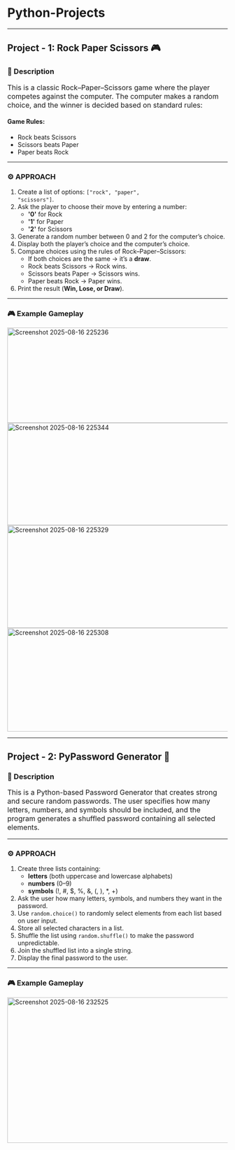 # Python-Projects 

---

<h2> Project - 1: Rock Paper Scissors 🎮 </h2>

<h3> 📌 Description </h3>  
<p style="font-size:16px">  
This is a classic Rock–Paper–Scissors game where the player competes against the computer.  
The computer makes a random choice, and the winner is decided based on standard rules:  

<h4> Game Rules: </h4>
<ul>
<li>Rock beats Scissors</li>  
<li>Scissors beats Paper</li>  
<li>Paper beats Rock</li>  
</ul>
</p>  

---

<h3> ⚙️ APPROACH </h3>  
<p style="font-size:16px">  

1. Create a list of options: <code>["rock", "paper", "scissors"]</code>.  
2. Ask the player to choose their move by entering a number:  
   - <b>'0'</b> for Rock  
   - <b>'1'</b> for Paper  
   - <b>'2'</b> for Scissors  
3. Generate a random number between 0 and 2 for the computer’s choice.  
4. Display both the player’s choice and the computer’s choice.  
5. Compare choices using the rules of Rock–Paper–Scissors:  
   - If both choices are the same → it’s a <b>draw</b>.  
   - Rock beats Scissors → Rock wins.  
   - Scissors beats Paper → Scissors wins.  
   - Paper beats Rock → Paper wins.  
6. Print the result (<b>Win, Lose, or Draw</b>).  

</p>  

---

<h3> 🎮 Example Gameplay </h3>  <img width="580" height="218" alt="Screenshot 2025-08-16 225236" src="https://github.com/user-attachments/assets/cd476db4-9a00-43f2-ac80-3a00624ef815" />

<img width="578" height="234" alt="Screenshot 2025-08-16 225344" src="https://github.com/user-attachments/assets/cb1069e7-7edf-4665-b187-6dbf67e9d8b2" />
<img width="580" height="235" alt="Screenshot 2025-08-16 225329" src="https://github.com/user-attachments/assets/02e4f808-20ea-484e-b78a-caa56de11f1d" />
<img width="583" height="237" alt="Screenshot 2025-08-16 225308" src="https://github.com/user-attachments/assets/424049ab-b2d5-40dc-a863-2cc892ffa147" />


---

<h2> Project - 2: PyPassword Generator 🔑 </h2>

<h3> 📌 Description </h3>  
<p style="font-size:16px">  
This is a Python-based Password Generator that creates strong and secure random passwords.  
The user specifies how many letters, numbers, and symbols should be included, and the program generates a shuffled password containing all selected elements.  
</p>  

---

<h3> ⚙️ APPROACH </h3>  
<p style="font-size:16px">  

1. Create three lists containing:  
   - <b>letters</b> (both uppercase and lowercase alphabets)  
   - <b>numbers</b> (0–9)  
   - <b>symbols</b> (!, #, $, %, &, (, ), *, +)  
2. Ask the user how many letters, symbols, and numbers they want in the password.  
3. Use <code>random.choice()</code> to randomly select elements from each list based on user input.  
4. Store all selected characters in a list.  
5. Shuffle the list using <code>random.shuffle()</code> to make the password unpredictable.  
6. Join the shuffled list into a single string.  
7. Display the final password to the user.  

</p>  

---

<h3> 🎮 Example Gameplay </h3>  
<img width="512" height="333" alt="Screenshot 2025-08-16 232525" src="https://github.com/user-attachments/assets/92d514d4-d35c-4c83-bd3f-2b116c996a33" />

